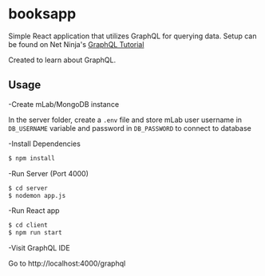 # booksapp

Simple React application that utilizes GraphQL for querying data. Setup can be found on Net Ninja's [GraphQL Tutorial](https://www.youtube.com/playlist?list=PL4cUxeGkcC9iK6Qhn-QLcXCXPQUov1U7f)

Created to learn about GraphQL.

## Usage

-Create mLab/MongoDB instance

In the server folder, create a `.env` file and store mLab user username in `DB_USERNAME` variable and password in `DB_PASSWORD` to connect to database

-Install Dependencies

```bash
$ npm install
```

-Run Server (Port 4000)

```bash
$ cd server
$ nodemon app.js
```

-Run React app

```bash
$ cd client
$ npm run start
```

-Visit GraphQL IDE

Go to http://localhost:4000/graphql
